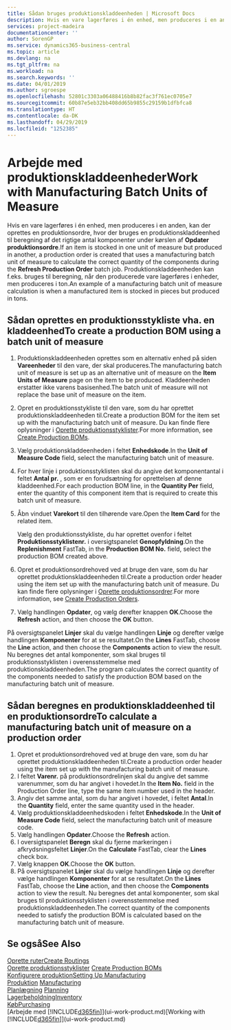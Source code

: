 ```yaml
---
title: Sådan bruges produktionskladdeenheden | Microsoft Docs
description: Hvis en vare lagerføres i én enhed, men produceres i en anden, skal produktionsordren bruge en produktionskladdeenhed til beregning af det rigtige antal komponenter. Produktionskladdeenheden kan f.eks. bruges til beregning, når den producerede vare lagerføres i enheder, men produceres i ton.
services: project-madeira
documentationcenter: ''
author: SorenGP
ms.service: dynamics365-business-central
ms.topic: article
ms.devlang: na
ms.tgt_pltfrm: na
ms.workload: na
ms.search.keywords: ''
ms.date: 04/01/2019
ms.author: sgroespe
ms.openlocfilehash: 52801c3303a06488416b8b82fac3f761ec0705e7
ms.sourcegitcommit: 60b87e5eb32bb408dd65b9855c29159b1dfbfca8
ms.translationtype: HT
ms.contentlocale: da-DK
ms.lasthandoff: 04/29/2019
ms.locfileid: "1252385"
---
```

# <a name="work-with-manufacturing-batch-units-of-measure"></a><span data-ttu-id="5114a-104">Arbejde med produktionskladdeenheder</span><span class="sxs-lookup"><span data-stu-id="5114a-104">Work with Manufacturing Batch Units of Measure</span></span>
<span data-ttu-id="5114a-105">Hvis en vare lagerføres i én enhed, men produceres i en anden, kan der oprettes en produktionsordre, hvor der bruges en produktionskladdeenhed til beregning af det rigtige antal komponenter under kørslen af **Opdater produktionsordre**.</span><span class="sxs-lookup"><span data-stu-id="5114a-105">If an item is stocked in one unit of measure but produced in another, a production order is created that uses a manufacturing batch unit of measure to calculate the correct quantity of the components during the **Refresh Production Order** batch job.</span></span> <span data-ttu-id="5114a-106">Produktionskladdeenheden kan f.eks. bruges til beregning, når den producerede vare lagerføres i enheder, men produceres i ton.</span><span class="sxs-lookup"><span data-stu-id="5114a-106">An example of a manufacturing batch unit of measure calculation is when a manufactured item is stocked in pieces but produced in tons.</span></span>  

## <a name="to-create-a-production-bom-using-a-batch-unit-of-measure"></a><span data-ttu-id="5114a-107">Sådan oprettes en produktionsstykliste vha. en kladdeenhed</span><span class="sxs-lookup"><span data-stu-id="5114a-107">To create a production BOM using a batch unit of measure</span></span>  
1.  <span data-ttu-id="5114a-108">Produktionskladdeenheden oprettes som en alternativ enhed på siden **Vareenheder** til den vare, der skal produceres.</span><span class="sxs-lookup"><span data-stu-id="5114a-108">The manufacturing batch unit of measure is set up as an alternative unit of measure on the **Item Units of Measure** page on the item to be produced.</span></span> <span data-ttu-id="5114a-109">Kladdeenheden erstatter ikke varens basisenhed.</span><span class="sxs-lookup"><span data-stu-id="5114a-109">The batch unit of measure will not replace the base unit of measure on the item.</span></span>  
2.  <span data-ttu-id="5114a-110">Opret en produktionsstykliste til den vare, som du har oprettet produktionskladdeenheden til.</span><span class="sxs-lookup"><span data-stu-id="5114a-110">Create a production BOM for the item set up with the manufacturing batch unit of measure.</span></span> <span data-ttu-id="5114a-111">Du kan finde flere oplysninger i [Oprette produktionsstyklister](production-how-to-create-production-boms.md).</span><span class="sxs-lookup"><span data-stu-id="5114a-111">For more information, see [Create Production BOMs](production-how-to-create-production-boms.md).</span></span>  
3.  <span data-ttu-id="5114a-112">Vælg produktionskladdeenheden i feltet **Enhedskode**.</span><span class="sxs-lookup"><span data-stu-id="5114a-112">In the **Unit of Measure Code** field, select the manufacturing batch unit of measure.</span></span>  
4.  <span data-ttu-id="5114a-113">For hver linje i produktionsstyklisten skal du angive det komponentantal i feltet **Antal pr.** , som er en forudsætning for oprettelsen af denne kladdeenhed.</span><span class="sxs-lookup"><span data-stu-id="5114a-113">For each production BOM line, in the **Quantity Per** field, enter the quantity of this component item that is required to create this batch unit of measure.</span></span>  
5.  <span data-ttu-id="5114a-114">Åbn vinduet **Varekort** til den tilhørende vare.</span><span class="sxs-lookup"><span data-stu-id="5114a-114">Open the **Item Card** for the related item.</span></span>  

    <span data-ttu-id="5114a-115">Vælg den produktionsstykliste, du har oprettet ovenfor i feltet **Produktionsstyklistenr.** i oversigtspanelet **Genopfyldning**.</span><span class="sxs-lookup"><span data-stu-id="5114a-115">On the **Replenishment** FastTab, in the **Production BOM No.** field, select the production BOM created above.</span></span>  
6.  <span data-ttu-id="5114a-116">Opret et produktionsordrehoved ved at bruge den vare, som du har oprettet produktionskladdeenheden til.</span><span class="sxs-lookup"><span data-stu-id="5114a-116">Create a production order header using the item set up with the manufacturing batch unit of measure.</span></span> <span data-ttu-id="5114a-117">Du kan finde flere oplysninger i [Oprette produktionsordrer](production-how-to-create-production-orders.md).</span><span class="sxs-lookup"><span data-stu-id="5114a-117">For more information, see [Create Production Orders](production-how-to-create-production-orders.md).</span></span>  
7.  <span data-ttu-id="5114a-118">Vælg handlingen **Opdater**, og vælg derefter knappen **OK**.</span><span class="sxs-lookup"><span data-stu-id="5114a-118">Choose the **Refresh** action, and then choose  the **OK** button.</span></span>  

<span data-ttu-id="5114a-119">På oversigtspanelet **Linjer** skal du vælge handlingen **Linje** og derefter vælge handlingen **Komponenter** for at se resultatet.</span><span class="sxs-lookup"><span data-stu-id="5114a-119">On the **Lines** FastTab, choose the **Line** action, and then choose the **Components** action to view the result.</span></span> <span data-ttu-id="5114a-120">Nu beregnes det antal komponenter, som skal bruges til produktionsstyklisten i overensstemmelse med produktionskladdeenheden.</span><span class="sxs-lookup"><span data-stu-id="5114a-120">The program calculates the correct quantity of the components needed to satisfy the production BOM based on the manufacturing batch unit of measure.</span></span>  

## <a name="to-calculate-a-manufacturing-batch-unit-of-measure-on-a-production-order"></a><span data-ttu-id="5114a-121">Sådan beregnes en produktionskladdeenhed til en produktionsordre</span><span class="sxs-lookup"><span data-stu-id="5114a-121">To calculate a manufacturing batch unit of measure on a production order</span></span>  
1.  <span data-ttu-id="5114a-122">Opret et produktionsordrehoved ved at bruge den vare, som du har oprettet produktionskladdeenheden til.</span><span class="sxs-lookup"><span data-stu-id="5114a-122">Create a production order header using the item set up with the manufacturing batch unit of measure.</span></span>  
2.  <span data-ttu-id="5114a-123">I feltet **Varenr.** på produktionsordrelinjen skal du angive det samme varenummer, som du har angivet i hovedet.</span><span class="sxs-lookup"><span data-stu-id="5114a-123">In the **Item No.** field in the Production Order line, type the same item number used in the header.</span></span>  
3.  <span data-ttu-id="5114a-124">Angiv det samme antal, som du har angivet i hovedet, i feltet **Antal**.</span><span class="sxs-lookup"><span data-stu-id="5114a-124">In the **Quantity** field, enter the same quantity used in the header.</span></span>  
4.  <span data-ttu-id="5114a-125">Vælg produktionskladdeenhedskoden i feltet **Enhedskode**.</span><span class="sxs-lookup"><span data-stu-id="5114a-125">In the **Unit of Measure Code** field, select the manufacturing batch unit of measure code.</span></span>  
5.  <span data-ttu-id="5114a-126">Vælg handlingen **Opdater**.</span><span class="sxs-lookup"><span data-stu-id="5114a-126">Choose the **Refresh** action.</span></span>
6.  <span data-ttu-id="5114a-127">I oversigtspanelet **Beregn** skal du fjerne markeringen i afkrydsningsfeltet **Linjer**.</span><span class="sxs-lookup"><span data-stu-id="5114a-127">On the **Calculate** FastTab, clear the **Lines** check box.</span></span>  
7.  <span data-ttu-id="5114a-128">Vælg knappen **OK**.</span><span class="sxs-lookup"><span data-stu-id="5114a-128">Choose the **OK** button.</span></span>  
8.  <span data-ttu-id="5114a-129">På oversigtspanelet **Linjer** skal du vælge handlingen **Linje** og derefter vælge handlingen **Komponenter** for at se resultatet.</span><span class="sxs-lookup"><span data-stu-id="5114a-129">On the **Lines** FastTab, choose the **Line** action, and then choose the **Components** action to view the result.</span></span> <span data-ttu-id="5114a-130">Nu beregnes det antal komponenter, som skal bruges til produktionsstyklisten i overensstemmelse med produktionskladdeenheden.</span><span class="sxs-lookup"><span data-stu-id="5114a-130">The correct quantity of the components needed to satisfy the production BOM is calculated based on the manufacturing batch unit of measure.</span></span>  

## <a name="see-also"></a><span data-ttu-id="5114a-131">Se også</span><span class="sxs-lookup"><span data-stu-id="5114a-131">See Also</span></span>  
[<span data-ttu-id="5114a-132">Oprette ruter</span><span class="sxs-lookup"><span data-stu-id="5114a-132">Create Routings</span></span>](production-how-to-create-routings.md)  
<span data-ttu-id="5114a-133">[Oprette produktionsstyklister](production-how-to-create-production-boms.md)   </span><span class="sxs-lookup"><span data-stu-id="5114a-133">[Create Production BOMs](production-how-to-create-production-boms.md)   </span></span>  
[<span data-ttu-id="5114a-134">Konfigurere produktion</span><span class="sxs-lookup"><span data-stu-id="5114a-134">Setting Up Manufacturing</span></span>](production-configure-production-processes.md)  
<span data-ttu-id="5114a-135">[Produktion](production-manage-manufacturing.md)  </span><span class="sxs-lookup"><span data-stu-id="5114a-135">[Manufacturing](production-manage-manufacturing.md)  </span></span>  
<span data-ttu-id="5114a-136">[Planlægning](production-planning.md) </span><span class="sxs-lookup"><span data-stu-id="5114a-136">[Planning](production-planning.md) </span></span>  
[<span data-ttu-id="5114a-137">Lagerbeholdning</span><span class="sxs-lookup"><span data-stu-id="5114a-137">Inventory</span></span>](inventory-manage-inventory.md)  
[<span data-ttu-id="5114a-138">Køb</span><span class="sxs-lookup"><span data-stu-id="5114a-138">Purchasing</span></span>](purchasing-manage-purchasing.md)  
<span data-ttu-id="5114a-139">[Arbejde med [!INCLUDE[d365fin](includes/d365fin_md.md)]](ui-work-product.md)</span><span class="sxs-lookup"><span data-stu-id="5114a-139">[Working with [!INCLUDE[d365fin](includes/d365fin_md.md)]](ui-work-product.md)</span></span>  
